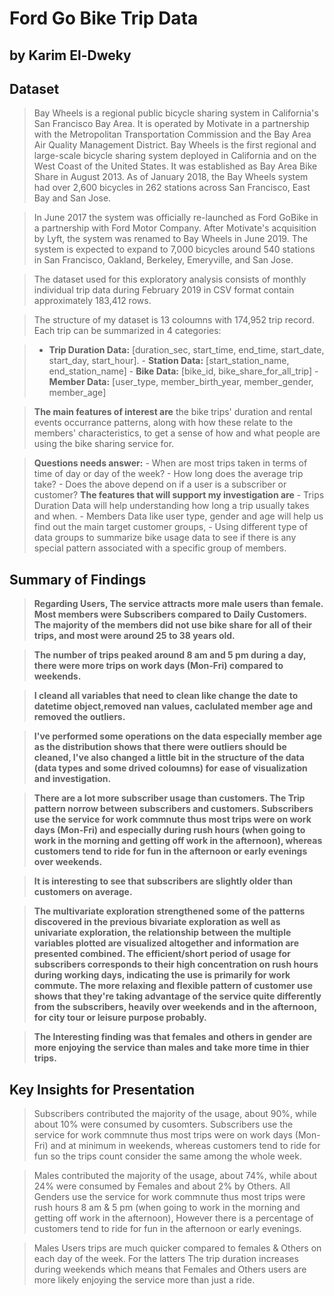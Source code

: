 # Ford Go Bike Trip Data
## by Karim El-Dweky


## Dataset

> Bay Wheels is a regional public bicycle sharing system in California's San Francisco Bay Area. It is operated by Motivate in a partnership with the Metropolitan Transportation Commission and the Bay Area Air Quality Management District. Bay Wheels is the first regional and large-scale bicycle sharing system deployed in California and on the West Coast of the United States. It was established as Bay Area Bike Share in August 2013. As of January 2018, the Bay Wheels system had over 2,600 bicycles in 262 stations across San Francisco, East Bay and San Jose.

> In June 2017 the system was officially re-launched as Ford GoBike in a partnership with Ford Motor Company. After Motivate's acquisition by Lyft, the system was renamed to Bay Wheels in June 2019. The system is expected to expand to 7,000 bicycles around 540 stations in San Francisco, Oakland, Berkeley, Emeryville, and San Jose.

> The dataset used for this exploratory analysis consists of monthly individual trip data during February 2019 in CSV format contain approximately 183,412 rows.



> The structure of my dataset is 13 coloumns with 174,952 trip record. Each trip can be summarized in 4 categories:
   
>    - **Trip Duration Data:** [duration_sec, start_time, end_time, start_date, start_day, start_hour].
    - **Station Data:** [start_station_name, end_station_name]
    - **Bike Data:** [bike_id, bike_share_for_all_trip]
    - **Member Data:** [user_type, member_birth_year, member_gender, member_age]

> **The main features of interest are** the bike trips' duration and rental events occurrance patterns, along with how these relate to the members' characteristics, to get a sense of how and what people are using the bike sharing service for. 

> **Questions needs answer:**
    - When are most trips taken in terms of time of day or day of the week?
    - How long does the average trip take? 
    - Does the above depend on if a user is a subscriber or customer?
> **The features that will support my investigation are**
    - Trips Duration Data will help understanding how long a trip usually takes and when. 
    - Members Data like user type, gender and age will help us find out the main target customer groups, 
    - Using different type of data groups to summarize bike usage data to see if there is any special pattern associated with a specific group of members.



## Summary of Findings

> **Regarding Users, The service attracts more male users than female. Most members were Subscribers compared to Daily Customers. The majority of the members did not use bike share for all of their trips, and most were around 25 to 38 years old.**

> **The number of trips peaked around 8 am and 5 pm during a day, there were more trips on work days (Mon-Fri) compared to weekends.**

> **I cleand all variables that need to clean like change the date to datetime object,removed nan values, caclulated member age and removed the outliers.**

> **I've performed some operations on the data especially member age as the distribution shows that there were outliers should be cleaned, I've also changed a little bit in the structure of the data (data types and some drived coloumns) for ease of visualization and investigation.**



> **There are a lot more subscriber usage than customers. The Trip pattern norrow between subscribers and customers. Subscribers use the service for work commnute thus most trips were on work days (Mon-Fri) and especially during rush hours (when going to work in the morning and getting off work in the afternoon), whereas customers tend to ride for fun in the afternoon or early evenings over weekends.**

> **It is interesting to see that subscribers are slightly older than customers on average.**


> **The multivariate exploration strengthened some of the patterns discovered in the previous bivariate exploration as well as univariate exploration, the relationship between the multiple variables plotted are visualized altogether and information are presented combined. The efficient/short period of usage for subscribers corresponds to their high concentration on rush hours during working days, indicating the use is primarily for work commute. The more relaxing and flexible pattern of customer use shows that they're taking advantage of the service quite differently from the subscribers, heavily over weekends and in the afternoon, for city tour or leisure purpose probably.**

> **The Interesting finding was that females and others in gender are more enjoying the service than males and take more time in thier trips.**

## Key Insights for Presentation

> Subscribers contributed the majority of the usage, about 90%, while about 10% were consumed by cusomters. 
>Subscribers use the service for work commnute thus most trips were on work days (Mon-Fri) and at minimum in weekends, whereas customers tend to ride for fun so the trips count consider the same among the whole week.

> Males contributed the majority of the usage, about 74%, while about 24% were consumed by Females and about 2% by Others. 
>All Genders use the service for work commnute thus most trips were rush hours 8 am & 5 pm (when going to work in the morning and getting off work in the afternoon), However there is a percentage of  customers tend to ride for fun in the afternoon or early evenings.

> Males Users trips are much quicker compared to females & Others on each day of the week. For the latters The trip duration increases during weekends which means that Females and Others users are more likely enjoying the service more than just a ride.